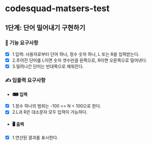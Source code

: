 # codesquad-matsers-test

## 1단계: 단어 밀어내기 구현하기

### 🚀 기능 요구사항
- [x] 1.입력: 사용자로부터 단어 하나, 정수 숫자 하나, L 또는 R을 입력받는다.
- [x] 2.주어진 단어를 L이면 숫자 갯수만큼 왼쪽으로, R이면 오른쪽으로 밀어낸다.
- [x] 3.밀려나간 단어는 반대쪽으로 채워진다.

### ✍ 입출력 요구사항
- #### ⌨ 입력
- [x] 1.정수 하나의 범위는 -100 <= N < 100으로 한다.
- [x] 2.L과 R은 대소문자 모두 입력이 가능하다.

- #### 🖥 출력
- [x] 1.연산된 결과를 표시한다.